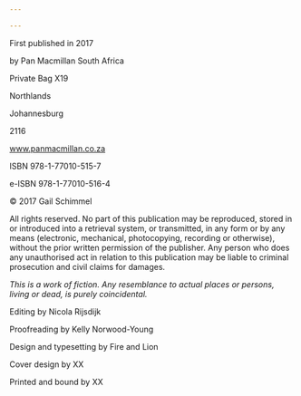 ```yaml
---

---
```


First published in 2017

by Pan Macmillan South Africa

Private Bag X19

Northlands

Johannesburg

2116

www.panmacmillan.co.za

ISBN 978-1-77010-515-7

e-ISBN 978-1-77010-516-4

© 2017 Gail Schimmel

All rights reserved. No part of this publication may be reproduced, stored in or introduced into a retrieval system, or transmitted, in any form or by any means (electronic, mechanical, photocopying, recording or otherwise), without the prior written permission of the publisher. Any person who does any unauthorised act in relation to this publication may be liable to criminal prosecution and civil claims for damages.

*This is a work of fiction. Any resemblance to actual places or persons, living or dead, is purely coincidental.*

Editing by Nicola Rijsdijk

Proofreading by Kelly Norwood-Young

Design and typesetting by Fire and Lion

Cover design by XX

Printed and bound by XX

